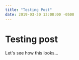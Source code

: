 ```yaml
---
title: "Testing Post"
date: 2019-03-30 13:00:00 -0500
---
```

# Testing post

Let's see how this looks...
